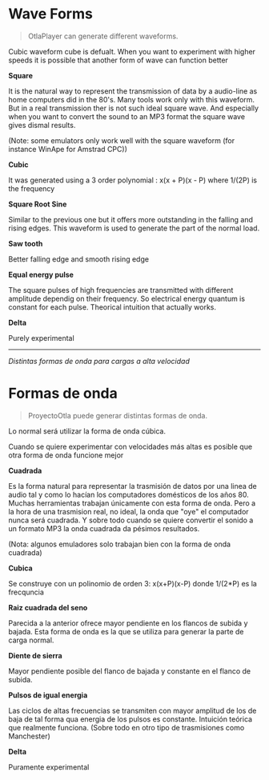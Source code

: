 # Wave Forms #

> OtlaPlayer can generate different waveforms.

Cubic waveform cube is defualt. When you want to experiment with higher speeds it is possible that another form of wave can function better

**Square**

It is the natural way to represent the transmission of data by a audio-line as home computers did in the 80's. Many tools work only with this waveform.
But in a real transmission ther is not such ideal square wave.
And especially when you want to convert the sound to an MP3 format the square wave  gives  dismal results.

(Note: some emulators only work well with the square waveform (for instance WinApe for Amstrad CPC))

**Cubic**

It was generated using a 3 order polynomial : x(x + P)(x - P) where 1/(2P) is the frequency

**Square Root Sine**

Similar to the previous one but it offers more outstanding in the falling and rising edges. This waveform is used to generate the part of the normal load.

**Saw tooth**

Better falling edge and smooth rising edge

**Equal energy pulse**

The square pulses of high frequencies are transmitted with different amplitude dependig on their frequency. So electrical energy quantum is constant for each pulse.
Theorical intuition that actually works.

**Delta**

Purely experimental


---

_Distintas formas de onda para cargas a alta velocidad_

# Formas de onda #

> ProyectoOtla puede generar distintas formas de onda.

Lo normal será utilizar la forma de onda cúbica.

Cuando se quiere experimentar con velocidades más altas es posible que otra forma de onda funcione mejor

**Cuadrada**

Es la forma natural para representar la trasmisión de datos por una linea de audio tal y como lo hacían los computadores domésticos de los años 80. Muchas herramientas trabajan únicamente con esta forma de onda.
Pero a la hora de una trasmision real, no ideal, la onda que "oye" el computador nunca será cuadrada.
Y sobre todo cuando se quiere convertir el sonido a un formato MP3 la onda cuadrada da pésimos resultados.

(Nota: algunos emuladores solo trabajan bien con la forma de onda cuadrada)

**Cubica**

Se construye con un polinomio de orden 3:  x(x+P)(x-P) donde 1/(2\*P) es la frecquncia

**Raiz cuadrada del seno**

Parecida a la anterior ofrece mayor pendiente en los flancos de subida y bajada. Esta forma de onda es la que se utiliza para generar la parte de carga normal.

**Diente de sierra**

Mayor pendiente posible del flanco de bajada y constante en el flanco de subida.

**Pulsos de igual energia**

Las ciclos de altas frecuencias se transmiten con mayor amplitud de los de baja de tal forma qua energia de los pulsos es constante.
Intuición teórica que realmente funciona. (Sobre todo en otro tipo de trasmisiones como Manchester)

**Delta**

Puramente experimental